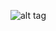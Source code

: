 ![alt tag](https://raw.githubusercontent.com/pquochoang2007/view_inbox_image/master/image_viewer/readme/result.png)